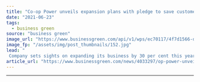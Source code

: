 ```yaml
---
title: "Co-op Power unveils expansion plans with pledge to save customers over 1,000 tonnes of CO2 a day"
date: "2021-06-23"
tags: 
  - business green
source: "business green"
image_url: "https://www.businessgreen.com/api/v1/wps/ec70117/4f7d1566-dabe-4187-8058-a0be8406251d/6/wind-farm-1747331-1920-185x114.jpg"
image_fp: "/assets/img/post_thumbnails/152.jpg"
lead: "
 Company sets sights on expanding its business by 30 per cent this year in support of the Co-op's net zero emission goals ..."
article_url: "https://www.businessgreen.com/news/4033297/op-power-unveils-expansion-plans-pledge-save-customers-tonnes-co2-day"
---
```


---

